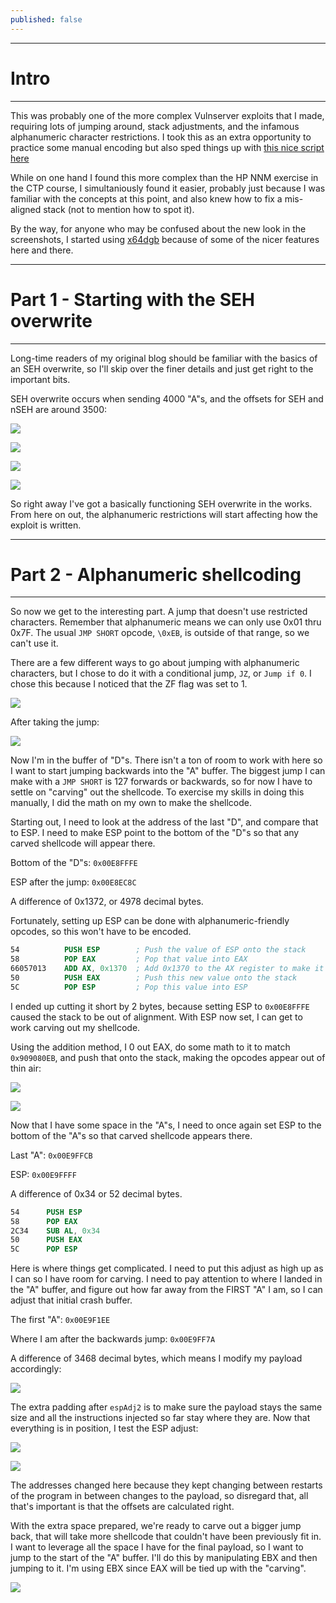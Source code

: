 ```yaml
---
published: false
---
```



-----
# Intro
-----
This was probably one of the more complex Vulnserver exploits that I made, requiring lots of jumping around, stack adjustments, and the infamous alphanumeric character restrictions. I took this as an extra opportunity to practice some manual encoding but also sped things up with [this nice script here](https:github.com/ihack4falafel/Slink/blob/master/Slink.py)

While on one hand I found this more complex than the HP NNM exercise in the CTP course, I simultaniously found it easier, probably just because I was familiar with the concepts at this point, and also knew how to fix a mis-aligned stack (not to mention how to spot it).

By the way, for anyone who may be confused about the new look in the screenshots, I started using [x64dgb](https://x64dbg.com/) because of some of the nicer features here and there.

-----
# Part 1 - Starting with the SEH overwrite
-----

Long-time readers of my original blog should be familiar with the basics of an SEH overwrite, so I'll skip over the finer details and just get right to the important bits.

SEH overwrite occurs when sending 4000 "A"s, and the offsets for SEH and nSEH are around 3500:

![]({{site.baseurl}}/assets/images/lter/01.png)

![]({{site.baseurl}}/assets/images/lter/02.png)

![]({{site.baseurl}}/assets/images/lter/04.png)

![]({{site.baseurl}}/assets/images/lter/05.png)

So right away I've got a basically functioning SEH overwrite in the works. From here on out, the alphanumeric restrictions will start affecting how the exploit is written.

-----
# Part 2 - Alphanumeric shellcoding
-----

So now we get to the interesting part. A jump that doesn't use restricted characters. Remember that alphanumeric means we can only use 0x01 thru 0x7F. The usual `JMP SHORT` opcode, `\0xEB`, is outside of that range, so we can't use it.

There are a few different ways to go about jumping with alphanumeric characters, but I chose to do it with a conditional jump, `JZ`, or `Jump if 0`. I chose this because I noticed that the ZF flag was set to 1.

![]({{site.baseurl}}/assets/images/lter/06.png)

After taking the jump:

![]({{site.baseurl}}/assets/images/lter/07.png)

Now I'm in the buffer of "D"s. There isn't a ton of room to work with here so I want to start jumping backwards into the "A" buffer. The biggest jump I can make with a `JMP SHORT` is 127 forwards or backwards, so for now I have to settle on "carving" out the shellcode. To exercise my skills in doing this manually, I did the math on my own to make the shellcode.

Starting out, I need to look at the address of the last "D", and compare that to ESP. I need to make ESP point to the bottom of the "D"s so that any carved shellcode will appear there.

Bottom of the "D"s: `0x00E8FFFE`

ESP after the jump: `0x00E8EC8C`

A difference of 0x1372, or 4978 decimal bytes.

Fortunately, setting up ESP can be done with alphanumeric-friendly opcodes, so this won't have to be encoded.

```nasm
54          PUSH ESP        ; Push the value of ESP onto the stack
58          POP EAX         ; Pop that value into EAX
66057013    ADD AX, 0x1370  ; Add 0x1370 to the AX register to make it 0x00E8FFFC
50          PUSH EAX        ; Push this new value onto the stack
5C          POP ESP         ; Pop this value into ESP
```

I ended up cutting it short by 2 bytes, because setting ESP to `0x00E8FFFE` caused the stack to be out of alignment. With ESP now set, I can get to work carving out my shellcode.

Using the addition method, I 0 out EAX, do some math to it to match `0x909080EB`, and push that onto the stack, making the opcodes appear out of thin air:

![]({{site.baseurl}}/assets/images/lter/08.png)

![]({{site.baseurl}}/assets/images/lter/09.png)

Now that I have some space in the "A"s, I need to once again set ESP to the bottom of the "A"s so that carved shellcode appears there.

Last "A": `0x00E9FFCB`

ESP: `0x00E9FFFF`

A difference of 0x34 or 52 decimal bytes.

```nasm
54      PUSH ESP
58      POP EAX
2C34    SUB AL, 0x34
50      PUSH EAX
5C      POP ESP
```

Here is where things get complicated. I need to put this adjust as high up as I can so I have room for carving. I need to pay attention to where I landed in the "A" buffer, and figure out how far away from the FIRST "A" I am, so I can adjust that initial crash buffer.

The first "A": `0x00E9F1EE`

Where I am after the backwards jump: `0x00E9FF7A`

A difference of 3468 decimal bytes, which means I modify my payload accordingly:

![]({{site.baseurl}}/assets/images/lter/10.png)

The extra padding after `espAdj2` is to make sure the payload stays the same size and all the instructions injected so far stay where they are. Now that everything is in position, I test the ESP adjust:

![]({{site.baseurl}}/assets/images/lter/11.png)

![]({{site.baseurl}}/assets/images/lter/12.png)

The addresses changed here because they kept changing between restarts of the program in between changes to the payload, so disregard that, all that's important is that the offsets are calculated right.

With the extra space prepared, we're ready to carve out a bigger jump back, that will take more shellcode that couldn't have been previously fit in. I want to leverage all the space I have for the final payload, so I want to jump to the start of the "A" buffer. I'll do this by manipulating EBX and then jumping to it. I'm using EBX since EAX will be tied up with the "carving".

![]({{site.baseurl}}/assets/images/lter/13.png)
